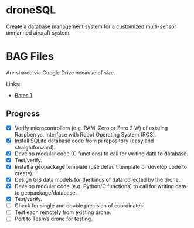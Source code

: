 # droneSQL
Create a database management system for a customized multi-sensor unmanned aircraft system.

# BAG Files
Are shared via Google Drive because of size. 

Links:

- [Bates 1](https://drive.google.com/file/d/1fyCKAJazjynLErvuX8s_eGJRpgb-BkZ9/view?usp=sharing)

## Progress
- [X] Verify microcontrollers (e.g. RAM, Zero or Zero 2 W) of existing Raspberrys, interface with Robot Operating System (ROS).
- [X] Install SQLite database code from pi repository (easy and straightforward).
- [X] Develop modular code (C functions) to call for writing data to database.
- [X] Test/verify.
- [X] Install a geopackage template (use default template or develop code to create).
- [X] Design GIS data models for the kinds of data collected by the drone.
- [X] Develop modular code (e.g. Python/C functions) to call for writing data to geopackage/database.
- [X] Test/verify.
- [ ] Check for single and double precision of coordinates.
- [ ] Test each remotely from existing drone.
- [ ] Port to Team’s drone for testing.
